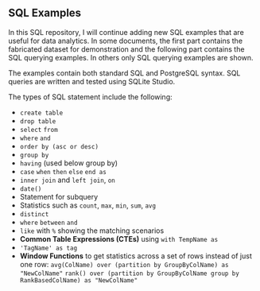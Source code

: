 ## SQL Examples

In this SQL repository, I will continue adding new SQL examples that are useful for data analytics. In some documents, the first part contains the fabricated dataset for demonstration and the following part contains the SQL querying examples. In others only SQL querying examples are shown.

The examples contain both standard SQL and PostgreSQL syntax. SQL queries are written and tested using SQLite Studio.

The types of SQL statement include the following:

* `create table`
* `drop table`
* `select` `from`
* `where` `and`
* `order by (asc or desc)`
* `group by`
* `having`  (used below group by)
* `case` `when` `then` `else` `end as`
* `inner join` and `left join`, `on`
* `date()`
* Statement for subquery
* Statistics such as `count`, `max`, `min`, `sum`, `avg`
* `distinct`
* `where` `between` `and`
* `like` with `%` showing the matching scenarios
* **Common Table Expressions (CTEs)** using `with TempName as`
* `'TagName' as tag`
* **Window Functions** to get statistics across a set of rows instead of just one row: `avg(ColName) over (partition by GroupByColName) as "NewColName"` `rank() over (partition by GroupByColName group by RankBasedColName) as "NewColName"`

 